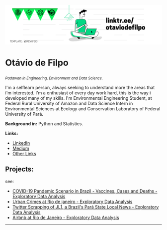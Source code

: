 <p align="center">
  <img src="linkedin cover 2.png" >
</p>

# Otávio de Filpo
<sub>*Padawan in Engineering, Environment and Data Science.*</sub>

I'm a selflearn person, always seeking to understand more the areas that i'm interested. 
I'm a enthusiast of every day work hard, this is the way i developed many of my skills.
I'm Environmental Engineering Student, at Federal Rural University of Amazon and Data Science Intern in Environmental Sciences at Ecology and Conservation Laboratory of Federal University of Pará.

**Background in:** Python and Statistics.

**Links:**
* [LinkedIn](https://www.linkedin.com/in/otaviodefilpo)
* [Medium](https://www.otaviodefilpo.medium.com)
* [Other Links](https://www.linktr.ee/otaviodefilpo)


## Projects:
see:
* [COVID-19 Pandemic Scenario in Brazil - Vaccines, Cases and Deaths - Exploratory Data Analysis](https://github.com/otaviodefilpo/projects/blob/main/Panorama_do_COVID_19_no_Brasil_Ot%C3%A1vio_de_Filpo.ipynb)
* [Urban Crimes at Rio de janeiro - Exploratory Data Analysis](https://github.com/otaviodefilpo/projects/blob/main/Analisando_a_Viol%C3%AAncia_Urbana_no_Rio_de_Janeiro_Ot%C3%A1vio_de_Filpo.ipynb)
* [Twitter Scrapping of JL1, a Brazil's Pará State Local News - Exploratory Data Analysis](https://github.com/otaviodefilpo/twitter-scrapping-with-twint-localnewscase)
* [Airbnb at Rio de Janeiro - Exploratory Data Analysis](https://github.com/otaviodefilpo/projects/blob/main/Analisando_os_Dados_do_Airbnb_para_o_Rio_de_Janeiro_Ot%C3%A1vio_de_Filpo.ipynb)
---




